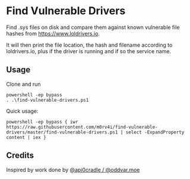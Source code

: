# Find Vulnerable Drivers

Find .sys files on disk and compare them against known vulnerable file hashes from https://www.loldrivers.io.

It will then print the file location, the hash and filename according to loldrivers.io, plus if the driver is running and if so the service name.

## Usage

Clone and run

```
powershell -ep bypass
. .\find-vulnerable-drivers.ps1
```

Quick usage:

```
powershell -ep bypass { iwr https://raw.githubusercontent.com/m0rv4i/find-vulnerable-drivers/master/find-vulnerable-drivers.ps1 | select -ExpandProperty content | iex }
```

## Credits

Inspired by work done by [@api0cradle / @oddvar.moe](https://gist.githubusercontent.com/api0cradle/d52832e36aaf86d443b3b9f58d20c01d/raw/94f72cf5639e006aff7a69678e84f5a868ec7e79/check_vulnerabledrivers.ps1)
